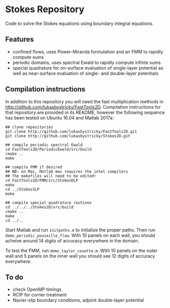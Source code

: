 # Stokes Repository

Code to solve the Stokes equations using boundary integral equations.

## Features
* confined flows, uses Power-Miranda formulation and an FMM to rapidly compute sums
* periodic domains, uses spectral Ewald to rapidly compute infinte sums
* special quadrature for on-surface evaluation of single-layer potential as well as near-surface evaluation of single- and double-layer potentials

## Compilation instructions

In addition to this repository you will need the fast multiplication methods in http://github.com/lukasbystricky/FastTools2D. Compilation instructions for that repository are provided in its README, however the following sequence has been tested on Ubuntu 16.04 and Matlab 2017a:

	## clone repositories
	git clone http://github.com/lukasbystricky/FastTools2D.git
	git clone http://github.com/lukasbystricky/Stokes2D.git

	## compile periodic spectral Ewald
	cd FastTools2D/PeriodicEwald/src/build
	cmake ..
	make

	## compile FMM if desired
	## NB: on Mac, Matlab mex requires the intel compilers
	## The makefiles will need to be edited!
	cd FastTools2D/FMM/src/StokesDLP
	make
	cd ../StokesSLP
	make

	## compile special quadrature routines
	cd ../../../Stokes2D/src/build
	cmake ..
	make
	cd ../..


Start Matlab and run `initpaths.m` to initialize the proper paths. Then run `demo_periodic_pouseille_flow`. With 10 panels on each wall, you should acheive around 14 digits of accuracy everywhere in the domain.  

To test the FMM, run `demo_taylor_couette.m`. With 10 panels on the outer wall and 5 panels on the inner wall you should see 12 digits of accuracy everywhere.

## To do

* check OpenMP timings
* RCIP for corner treatment
* Navier-slip boundary conditions, adjoint double-layer potential
